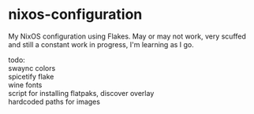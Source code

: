 # nixos-configuration
My NixOS configuration using Flakes. May or may not work, very scuffed and still a constant work in progress, I'm learning as I go. 

todo:<br> 
	swaync colors<br>
	spicetify flake<br>
	wine fonts<br>
	script for installing flatpaks, discover overlay<br>
	hardcoded paths for images<br>
